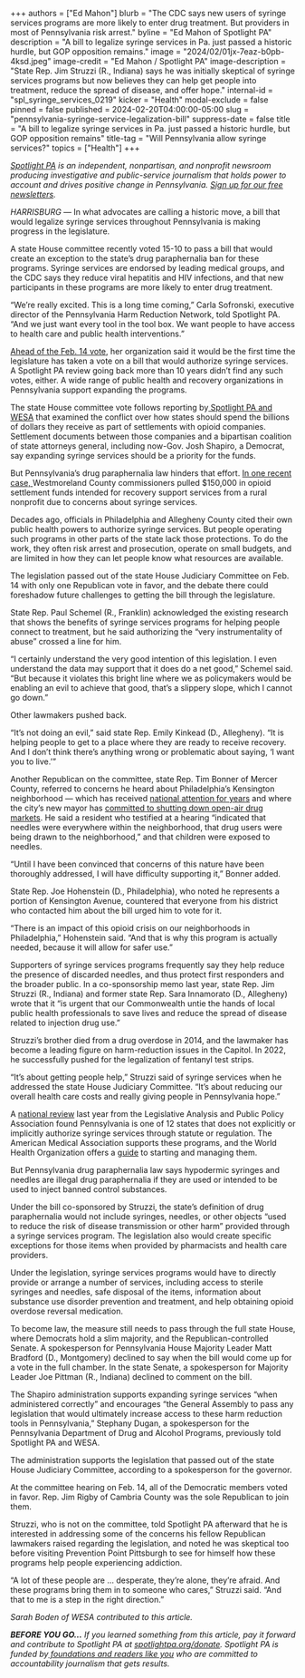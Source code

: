 +++
authors = ["Ed Mahon"]
blurb = "The CDC says new users of syringe services programs are more likely to enter drug treatment. But providers in most of Pennsylvania risk arrest."
byline = "Ed Mahon of Spotlight PA"
description = "A bill to legalize syringe services in Pa. just passed a historic hurdle, but GOP opposition remains."
image = "2024/02/01jx-7eaz-b0pb-4ksd.jpeg"
image-credit = "Ed Mahon / Spotlight PA"
image-description = "State Rep. Jim Struzzi (R., Indiana) says he was initially skeptical of syringe services programs but now believes they can help get people into treatment, reduce the spread of disease, and offer hope."
internal-id = "spl_syringe_services_0219"
kicker = "Health"
modal-exclude = false
pinned = false
published = 2024-02-20T04:00:00-05:00
slug = "pennsylvania-syringe-service-legalization-bill"
suppress-date = false
title = "A bill to legalize syringe services in Pa. just passed a historic hurdle, but GOP opposition remains"
title-tag = "Will Pennsylvania allow syringe services?"
topics = ["Health"]
+++

<a href="https://www.spotlightpa.org/"><em>Spotlight PA</em></a><em> is an independent, nonpartisan, and nonprofit newsroom producing investigative and public-service journalism that holds power to account and drives positive change in Pennsylvania. </em><a href="https://www.spotlightpa.org/newsletters"><em>Sign up for our free newsletters</em></a><em>.</em>

<em>HARRISBURG —</em> In what advocates are calling a historic move, a bill that would legalize syringe services throughout Pennsylvania is making progress in the legislature.

A state House committee recently voted 15-10 to pass a bill that would create an exception to the state’s drug paraphernalia ban for these programs. Syringe services are endorsed by leading medical groups, and the CDC says they reduce viral hepatitis and HIV infections, and that new participants in these programs are more likely to enter drug treatment.

“We’re really excited. This is a long time coming,” Carla Sofronski, executive director of the Pennsylvania Harm Reduction Network, told Spotlight PA. “And we just want every tool in the tool box. We want people to have access to health care and public health interventions.”

<script src="https://www.spotlightpa.org/embed.js" async></script><div data-spl-embed-version="1" data-spl-src="https://www.spotlightpa.org/embeds/newsletter/"></div>

<a href="https://actionnetwork.org/letters/16f5f017c395f870e45192a0a351c347?source=direct_link&amp;">Ahead of the Feb. 14 vote</a>, her organization said it would be the first time the legislature has taken a vote on a bill that would authorize syringe services. A Spotlight PA review going back more than 10 years didn’t find any such votes, either. A wide range of public health and recovery organizations in Pennsylvania support expanding the programs.

The state House committee vote follows reporting by<a href="https://www.spotlightpa.org/news/2023/11/pennsylvania-opioid-settlement-syringe-services-harm-reduction/"> Spotlight PA and WESA</a> that examined the conflict over how states should spend the billions of dollars they receive as part of settlements with opioid companies. Settlement documents between those companies and a bipartisan coalition of state attorneys general, including now-Gov. Josh Shapiro, a Democrat, say expanding syringe services should be a priority for the funds.

But Pennsylvania’s drug paraphernalia law hinders that effort. <a href="https://www.spotlightpa.org/news/2024/02/opioid-settlement-syringe-favor-cancelled/">In one recent case, </a>Westmoreland County commissioners pulled $150,000 in opioid settlement funds intended for recovery support services from a rural nonprofit due to concerns about syringe services.

Decades ago, officials in Philadelphia and Allegheny County cited their own public health powers to authorize syringe services. But people operating such programs in other parts of the state lack those protections. To do the work, they often risk arrest and prosecution, operate on small budgets, and are limited in how they can let people know what resources are available.

The legislation passed out of the state House Judiciary Committee on Feb. 14 with only one Republican vote in favor, and the debate there could foreshadow future challenges to getting the bill through the legislature.

State Rep. Paul Schemel (R., Franklin) acknowledged the existing research that shows the benefits of syringe services programs for helping people connect to treatment, but he said authorizing the “very instrumentality of abuse” crossed a line for him.

“I certainly understand the very good intention of this legislation. I even understand the data may support that it does do a net good,” Schemel said. “But because it violates this bright line where we as policymakers would be enabling an evil to achieve that good, that’s a slippery slope, which I cannot go down.”

Other lawmakers pushed back.

“It’s not doing an evil,” said state Rep. Emily Kinkead (D., Allegheny). “It is helping people to get to a place where they are ready to receive recovery. And I don’t think there’s anything wrong or problematic about saying, ‘I want you to live.’”

Another Republican on the committee, state Rep. Tim Bonner of Mercer County, referred to concerns he heard about Philadelphia’s Kensington neighborhood — which has received <a href="https://whyy.org/articles/kensington-residents-to-speak-out-about-photojournalist-voyeurs-in-their-neighborhood/">national attention for years</a> and where the city’s new mayor has <a href="https://www.phila.gov/media/20240103134300/Executive-Order-2024-01.pdf">committed to shutting down open-air drug markets</a>. He said a resident who testified at a hearing “indicated that needles were everywhere within the neighborhood, that drug users were being drawn to the neighborhood,” and that children were exposed to needles.

“Until I have been convinced that concerns of this nature have been thoroughly addressed, I will have difficulty supporting it,” Bonner added.

State Rep. Joe Hohenstein (D., Philadelphia), who noted he represents a portion of Kensington Avenue, countered that everyone from his district who contacted him about the bill urged him to vote for it.

“There is an impact of this opioid crisis on our neighborhoods in Philadelphia,” Hohenstein said. “And that is why this program is actually needed, because it will allow for safer use.”

Supporters of syringe services programs frequently say they help reduce the presence of discarded needles, and thus protect first responders and the broader public. In a co-sponsorship memo last year, state Rep. Jim Struzzi (R., Indiana) and former state Rep. Sara Innamorato (D., Allegheny) wrote that it “is urgent that our Commonwealth untie the hands of local public health professionals to save lives and reduce the spread of disease related to injection drug use.”

Struzzi’s brother died from a drug overdose in 2014, and the lawmaker has become a leading figure on harm-reduction issues in the Capitol. In 2022, he successfully pushed for the legalization of fentanyl test strips.

“It’s about getting people help,” Struzzi said of syringe services when he addressed the state House Judiciary Committee. “It’s about reducing our overall health care costs and really giving people in Pennsylvania hope.”

A <a href="https://legislativeanalysis.org/wp-content/uploads/2023/11/Syringe-Services-Programs-Summary-of-State-Laws.pdf">national review</a> last year from the Legislative Analysis and Public Policy Association found Pennsylvania is one of 12 states that does not explicitly or implicitly authorize syringe services through statute or regulation. The American Medical Association supports these programs, and the World Health Organization offers a <a href="https://iris.who.int/bitstream/handle/10665/43816/9789241596275_eng.pdf?sequence=1">guide</a> to starting and managing them.

But Pennsylvania drug paraphernalia law says hypodermic syringes and needles are illegal drug paraphernalia if they are used or intended to be used to inject banned control substances.

Under the bill co-sponsored by Struzzi, the state’s definition of drug paraphernalia would not include syringes, needles, or other objects “used to reduce the risk of disease transmission or other harm” provided through a syringe services program. The legislation also would create specific exceptions for those items when provided by pharmacists and health care providers.

Under the legislation, syringe services programs would have to directly provide or arrange a number of services, including access to sterile syringes and needles, safe disposal of the items, information about substance use disorder prevention and treatment, and help obtaining opioid overdose reversal medication.

To become law, the measure still needs to pass through the full state House, where Democrats hold a slim majority, and the Republican-controlled Senate.<strong> </strong>A spokesperson for Pennsylvania House Majority Leader Matt Bradford (D., Montgomery) declined to say when the bill would come up for a vote in the full chamber. In the state Senate, a spokesperson for Majority Leader Joe Pittman (R., Indiana) declined to comment on the bill.

<script src="https://www.spotlightpa.org/embed.js" async></script><div data-spl-embed-version="1" data-spl-src="https://www.spotlightpa.org/embeds/donate/"></div>

The Shapiro administration supports expanding syringe services “w​​hen administered correctly” and encourages “the General Assembly to pass any legislation that would ultimately increase access to these harm reduction tools in Pennsylvania,” Stephany Dugan, a spokesperson for the Pennsylvania Department of Drug and Alcohol Programs, previously told Spotlight PA and WESA.

The administration supports the legislation that passed out of the state House Judiciary Committee, according to a spokesperson for the governor.

At the committee hearing on Feb. 14, all of the Democratic members voted in favor. Rep. Jim Rigby of Cambria County was the sole Republican to join them.

Struzzi, who is not on the committee, told Spotlight PA afterward that he is interested in addressing some of the concerns his fellow Republican lawmakers raised regarding the legislation, and noted he was skeptical too before visiting Prevention Point Pittsburgh to see for himself how these programs help people experiencing addiction.

“A lot of these people are … desperate, they’re alone, they’re afraid. And these programs bring them in to someone who cares,” Struzzi said. “And that to me is a step in the right direction.”

<em>Sarah Boden of WESA contributed to this article.</em>

<strong><em>BEFORE YOU GO…</em></strong><em> If you learned something from this article, pay it forward and contribute to Spotlight PA at </em><a href="http://spotlightpa.org/donate"><em>spotlightpa.org/donate</em></a><em>. Spotlight PA is funded by</em><a href="https://www.spotlightpa.org/support"><em> foundations and readers like you</em></a><em> who are committed to accountability journalism that gets results.</em>

